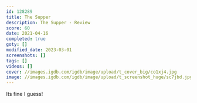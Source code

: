 ```yaml
---
id: 128289
title: The Supper
description: The Supper - Review
score: 60
date: 2021-04-16
completed: true
goty: []
modified_date: 2023-03-01
screenshots: []
tags: []
videos: []
cover: //images.igdb.com/igdb/image/upload/t_cover_big/co1xj4.jpg
image: //images.igdb.com/igdb/image/upload/t_screenshot_huge/sc7jbd.jpg
---
```

Its fine I guess!